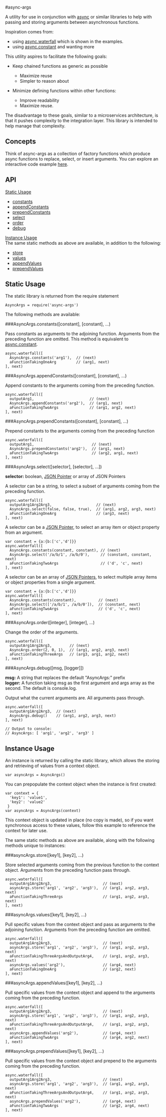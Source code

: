 #async-args

A utility for use in conjunction with [async][2]
or similar libraries to help with passing and storing arguments between 
asynchronous functions.

Inspiration comes from:

 * using [async.waterfall][0] which is shown in the examples.
 * using [async.constant][1] and wanting more

This utility aspires to facilitate the following goals:

* Keep chained functions as generic as possible
    * Maximize reuse
    * Simpler to reason about
    
* Minimize defining functions within other functions:
    * Improve readability
    * Maximize reuse.

The disadvantage to these goals, similar to a microservices architecture, is 
that it pushes complexity to the integration layer.  This library is intended to 
help manage that complexity.

## Concepts

Think of async-args as a collection of factory functions which produce
async functions to replace, select, or insert arguments.  You can explore an
interactive code example [here][3].

## API

[Static Usage](#static-usage)

* [constants](#asyncargsconstantsconstant-constant-)
* [appendConstants](#asyncargsappendconstantsconstant-constant-)
* [prependConstants](#asyncargsprependconstantsconstant-constant-)
* [select](#asyncargsselectselector-selector-)
* [order](#asyncargsorderinteger-integer-)
* [debug](#asyncargsdebugmsg-logger)

[Instance Usage](#instance-usage)  
The same static methods as above are available, in addition to the following:

* [store](#asyncargsstorekey1-key2-)
* [values](#asyncargsvalueskey1-key2-)
* [appendValues](#asyncargsappendvalueskey1-key2-)
* [prependValues](#asyncargsprependvalueskey1-key2-)

## Static Usage

The static library is returned from the require statement

    AsyncArgs = require('async-args')
    
The following methods are available:

###AsyncArgs.constants([constant], [constant], ...)

Pass constants as arguments to the adjoining function.  Arguments from the 
preceding function are omitted.  This method is equivalent to 
[async.constant][1].

    async.waterfall([
      AsyncArgs.constants('arg1'),  // (next)
      aFunctionTakingOneArg         // (arg1, next)
    ], next)


###AsyncArgs.appendConstants([constant], [constant], ...)

Append constants to the arguments coming from the preceding function.

    async.waterfall([
      outputArg1,                         // (next)
      AsyncArgs.appendConstants('arg2'),  // (arg1, next)
      aFunctionTakingTwoArgs              // (arg1, arg2, next)
    ], next)

###AsyncArgs.prependConstants([constant], [constant], ...)

Prepend constants to the arguments coming from the preceding function

    async.waterfall([
      outputArg1,                          // (next)
      AsyncArgs.prependConstants('arg2'),  // (arg1, next)
      aFunctionTakingTwoArgs               // (arg2, arg1, next)
    ], next)

###AsyncArgs.select([selector], [selector], ...])

**selector:** boolean, [JSON Pointer][4] or array of JSON Pointers

A selector can be a string, to select a subset of arguments coming from the 
preceding function.  

    async.waterfall([
      outputArg1Arg2Arg3,                    // (next)
      AsyncArgs.select(false, false, true),  // (arg1, arg2, arg3, next)
      aFunctionTakingOneArg                  // (arg3, next)
    ], next)

A selector can be a [JSON Pointer][4], to select an array item or object 
property from an argument.

    var constant = {a:{b:['c','d']}}
    async.waterfall([
      AsyncArgs.constants(constant, constant), // (next)
      AsyncArgs.select('/a/b/1', /a/b/0'),     // (constant, constant, next)
      aFunctionTakingTwoArgs                   // ('d', 'c', next)
    ], next)
    
A selector can be an array of [JSON Pointers][4], to select multiple array 
items or object properties from a single argument.

    var constant = {a:{b:['c','d']}}
    async.waterfall([
      AsyncArgs.constants(constant),          // (next)
      AsyncArgs.select(['/a/b/1', /a/b/0']),  // (constant, next)
      aFunctionTakingTwoArgs                  // ('d', 'c', next)
    ], next)

###AsyncArgs.order([integer], [integer], ...)

Change the order of the arguments.

    async.waterfall([
      outputArg1Arg2Arg3,        // (next)
      AsyncArgs.order(2, 0, 1),  // (arg1, arg2, arg3, next)
      aFunctionTakingThreeArgs   // (arg3, arg1, arg2, next)
    ], next)

###AsyncArgs.debug([msg, [logger]])

**msg:**  A string that replaces the default "AsyncArgs:" prefix  
**logger:** A function taking msg as the first argument and args array as the 
second. The default is console.log.

Output what the current arguments are.  All arguments pass through. 

    async.waterfall([
      outputArg1Arg2Arg3,  // (next)
      AsyncArgs.debug()    // (arg1, arg2, arg3, next)
    ], next)
    
    // Output to console:
    // AsyncArgs: [ 'arg1', 'arg2', 'arg3' ]

## Instance Usage

An instance is returned by calling the static library, which allows the storing 
and retrieving of values from a context object.

    var asyncArgs = AsyncArgs()

You can prepopulate the context object when the instance is first created:

    var context = {
      'key1': 'value1',
      'key2': 'value2'
     }
    var asyncArgs = AsyncArgs(context)

This context object is updated in place (no copy is made), so if you want 
synchronous access to these values, follow this example to reference the context 
for later use.
    
The same static methods as above are available, along with the following 
methods unique to instances:

###asyncArgs.store([key1], [key2], ...)

Store selected arguments coming from the previous function to the context 
object.  Arguments from the preceding function pass through.

    async.waterfall([
      outputArg1Arg2Arg3,                       // (next)
      asyncArgs.store('arg1', 'arg2', 'arg3'),  // (arg1, arg2, arg3, next)
      aFunctionTakingThreeArgs                  // (arg1, arg2, arg3, next)
    ], next)

###asyncArgs.values([key1], [key2], ...)

Pull specific values from the context object and pass as arguments to the 
adjoining function.  Arguments from the preceding function are omitted.

    async.waterfall([
      outputArg1Arg2Arg3,                       // (next)
      asyncArgs.store('arg1', 'arg2', 'arg3'),  // (arg1, arg2, arg3, next)
      aFunctionTakingThreeArgsAndOutputArg4,    // (arg1, arg2, arg3, next)
      asyncArgs.values('arg2'),                 // (arg4, next)
      aFunctionTakingOneArg                     // (arg2, next)     
    ], next)

###asyncArgs.appendValues([key1], [key2], ...)

Pull specific values from the context object and append to the arguments coming
from the preceding function. 

    async.waterfall([
      outputArg1Arg2Arg3,                       // (next)
      asyncArgs.store('arg1', 'arg2', 'arg3'),  // (arg1, arg2, arg3, next)
      aFunctionTakingThreeArgsAndOutputArg4,    // (arg1, arg2, arg3, next)
      asyncArgs.appendValues('arg2'),           // (arg4, next)
      aFunctionTakingTwoArgs                    // (arg4, arg2, next)
    ], next)

###asyncArgs.prependValues([key1], [key2], ...)

Pull specific values from the context object and prepend to the arguments coming
from the preceding function.

    async.waterfall([
      outputArg1Arg2Arg3,                       // (next)
      asyncArgs.store('arg1', 'arg2', 'arg3'),  // (arg1, arg2, arg3, next)
      aFunctionTakingThreeArgsAndOutputArg4,    // (arg1, arg2, arg3, next)
      asyncArgs.prependValues('arg2'),          // (arg4, next)
      aFunctionTakingTwoArgs                    // (arg2, arg4, next)
    ], next)

[0]: https://www.npmjs.com/package/async#waterfalltasks-callback
[1]: https://www.npmjs.com/package/async#constantvalues
[2]: https://www.npmjs.com/package/async
[3]: https://tonicdev.com/majgis/async-args
[4]: https://www.npmjs.com/package/jsonpointer
